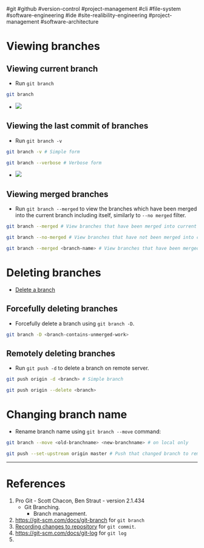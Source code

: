 #git #github #version-control #project-management #cli #file-system #software-engineering #ide 
#site-realibility-engineering #project-management #software-architecture 

# Viewing branches
## Viewing current branch
- Run `git branch`
```bash
git branch
```
- ![](Pasted%20image%2020241028152824.png)
## Viewing the last commit of branches
- Run `git branch -v`
```bash
git branch -v # Simple form

git branch --verbose # Verbose form
```
- ![](Pasted%20image%2020241028153026.png)
## Viewing merged branches
- Run `git branch --merged` to view the branches which have been merged into the current branch including itself, similarly to `--no merged` filter.
```bash
git branch --merged # View branches that have been merged into current branch

git branch --no-merged # View branches that have not been merged into current branch

git branch --merged <branch-name> # View branches that have been merged with (not merge into or merge in)
```

# Deleting branches
- [Delete a branch](Git%20branching%20and%20merging.md#Delete%20a%20branch)
## Forcefully deleting branches
- Forcefully delete a branch using `git branch -D`.
```bash
git branch -D <branch-contains-unmerged-work>
```
## Remotely deleting branches
- Run `git push -d` to delete a branch on remote server.
```bash
git push origin -d <branch> # Simple branch

git push origin --delete <branch>
```
# Changing branch name
- Rename branch name using `git branch --move` command:
```bash
git branch --move <old-branchname> <new-branchname> # on local only

git push --set-upstream origin master # Push that changed branch to remote server


```


---
# References
1. Pro Git - Scott Chacon, Ben Straut - version 2.1.434
	- Git Branching.
		- Branch management.
2. https://git-scm.com/docs/git-branch for `git branch`
2. [Recording changes to repository](Recording%20changes%20to%20repository.md) for `git commit`.
3. https://git-scm.com/docs/git-log for `git log`
4. 